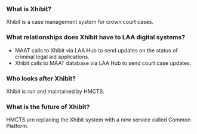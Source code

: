 ### What is Xhibit?
Xhibit is a case management system for crown court cases.

### What relationships does Xhibit have to LAA digital systems?
- MAAT calls to Xhibit via LAA Hub to send updates on the status of criminal legal aid applications.
- Xhibit calls to MAAT database via LAA Hub to send court case updates.

### Who looks after Xhibit?
Xhibit is run and maintained by HMCTS.

### What is the future of Xhibit?
HMCTS are replacing the Xhibit system with a new service called Common Platform.
